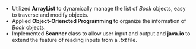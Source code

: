 - Utilized **ArrayList** to dynamically manage the list of *Book* objects, easy to traverse and modify objects.
- Applied **Object-Oriencted Programming** to organize the information of *Book* objects.
- Implemented **Scanner** class to allow user input and output and **java.io** to extend the feature of reading inputs from a *.txt* file.
